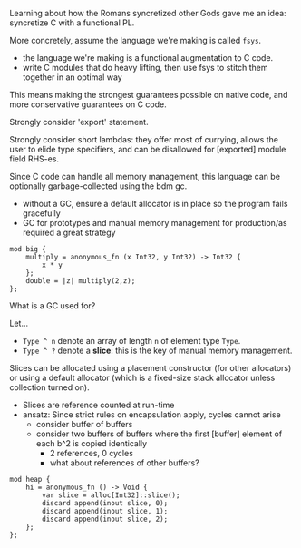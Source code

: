 Learning about how the Romans syncretized other Gods gave me an idea: syncretize C with a functional PL.

More concretely, assume the language we're making is called `fsys`.
- the language we're making is a functional augmentation to C code.
- write C modules that do heavy lifting, then use fsys to stitch them together in an optimal way

This means making the strongest guarantees possible on native code, and more conservative guarantees on C code.

Strongly consider 'export' statement. 

Strongly consider short lambdas: they offer most of currying, allows the user to elide type specifiers, and can be 
disallowed for [exported] module field RHS-es. 

Since C code can handle all memory management, this language can be optionally garbage-collected using the bdm gc.
- without a GC, ensure a default allocator is in place so the program fails gracefully
- GC for prototypes and manual memory management for production/as required a great strategy

```
mod big {
    multiply = anonymous_fn (x Int32, y Int32) -> Int32 {
        x * y
    };
    double = |z| multiply(2,z);
};
```

What is a GC used for?

Let...
- `Type ^ n` denote an array of length `n` of element type `Type`.
- `Type ^ ?` denote a **slice**: this is the key of manual memory management.

Slices can be allocated using a placement constructor (for other allocators) or using a default allocator 
(which is a fixed-size stack allocator unless collection turned on).
- Slices are reference counted at run-time
- ansatz: Since strict rules on encapsulation apply, cycles cannot arise
  - consider buffer of buffers
  - consider two buffers of buffers where the first [buffer] element of each b^2 is copied identically
    - 2 references, 0 cycles
    - what about references of other buffers?
```
mod heap {
    hi = anonymous_fn () -> Void {
        var slice = alloc[Int32]::slice();
        discard append(inout slice, 0);
        discard append(inout slice, 1);
        discard append(inout slice, 2);
    };
};
```